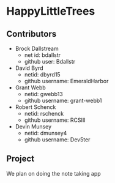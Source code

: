 # HappyLittleTrees

## Contributors
  * Brock Dallstream
    * net id: bdallstr
    * github user: Bdallstr
 * David Byrd
    * netid: dbyrd15
    * github username: EmeraldHarbor
 * Grant Webb
    * netid: gwebb13
    * github username: grant-webb1
 * Robert Schenck
    * netid: rschenck
    * github username: RCSIII
 * Devin Munsey
    * netid: dmunsey4
    * github username: Dev5ter

## Project
We plan on doing the note taking app

